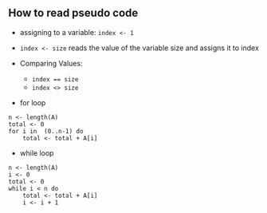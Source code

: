## How to read pseudo code

- assigning to a variable: `index <- 1`
- `index <- size` reads the value of the variable size and assigns it to index
- Comparing Values:
    - `index == size`
    - `index <> size`

- for loop

```
n <- length(A)
total <- 0
for i in  (0..n-1) do
    total <- total + A[i]
```

- while loop

```
n <- length(A)
i <- 0
total <- 0
while i < n do
    total <- total + A[i]
    i <- i + 1
```
